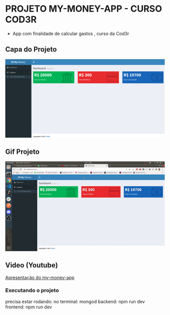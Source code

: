 # PROJETO MY-MONEY-APP - CURSO COD3R

- App com finalidade de calcular gastos , curso da Cod3r

## Capa do Projeto
![my-money-app-capa](https://github.com/WagnerTerry/my-money-app/blob/master/to_readme/my-money-app.png)

## Gif Projeto
![my-money-app-gif](https://github.com/WagnerTerry/my-money-app/blob/master/to_readme/my-money-app.gif)

## Video (Youtube)
[Apresentação do my-money-app](https://youtu.be/njFmnobwDH4)

### Executando o projeto
precisa estar rodando:
no terminal: mongod
backend: npm run dev
frontend: npm run dev
